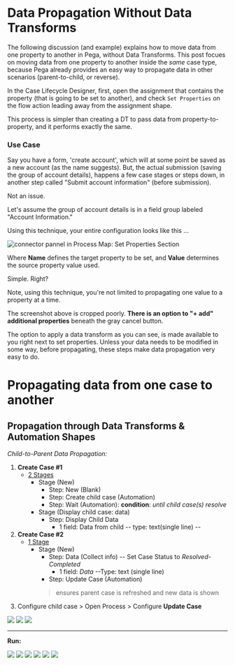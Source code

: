 # Data Propagation Without Data Transforms

The following discussion (and example) explains how to move data from one property to another in Pega, without Data Transforms. This post focues on moving data from one property to another inside the *same* case type, because Pega already provides an easy way to propagate data in other scenarios (parent-to-child, or reverse).

In the Case Lifecycle Designer, first, open the assignment that contains the property (that is going to be set to another), and check `Set Properties` on the flow action leading away from the assignment shape.

This process is simpler than creating a DT to pass data from property-to-property, and it performs exactly the same.

### Use Case

Say you have a form, 'create account', which will at some point be saved as a new account (as the name suggests). But, the actual submission (saving the group of account details), happens a few case stages or steps down, in another step called "Submit account information" (before submission).

Not an issue.

Let's assume the group of account details is in a field group labeled "Account Information."

Using this technique, your entire configuration looks like this ...

<img src="./images/process-connector-set-properties.png" alt="connector pannel in Process Map: Set Properties Section" />

Where **Name** defines the target property to be set, and **Value** determines the source property value used.

Simple. Right?

Note, using this technique, you're not limited to propagating one value to a property at a time.

The screenshot above is cropped poorly. **There is an option to "+ add" additional properties** beneath the gray cancel button.

The option to apply a data transform as you can see, is made available to you right next to set properties. Unless your data needs to be modified in some way, before propagating, these steps make data propagation very easy to do.

# Propagating data from one case to another

## Propagation through Data Transforms & Automation Shapes

*Child-to-Parent Data Propagation:*

1. **Create Case #1**
     - <u>2  Stages</u>
          - Stage (New)
               - Step: New (Blank)
               - Step: Create child case (Automation)
               - Step: Wait (Automation): **condition**: *until child case(s) resolve*
          - Stage (Display child case: data)
               - Step: Display Child Data
                    - 1 field: Data from child -- type: text(single line) --
2. **Create Case #2**
     - <u>1  Stage</u>
          - Stage (New)
               - Step: Data (Collect info) -- Set Case Status to *Resolved-Completed*
                    - 1 field: _Data_ --Type: text (single line)
               - Step: Update Case (Automation)
               > ensures parent case is refreshed and new data is shown
3. Configure child case > Open Process > Configure **Update Case**

<img src="./images/childtoparent-updatecase.png" />
<img src="./images/childtoparent-datatransform.png" />
<img src="./images/childtoparent-referencedpages.png" />

---

**Run:**

<img src="./images/childtoparent-1.png" />
<img src="./images/childtoparent-2.png" />
<img src="./images/childtoparent-3.png" />
<img src="./images/childtoparent-4.png" />
<img src="./images/childtoparent-5.png" />
<img src="./images/childtoparent-6.png" />
